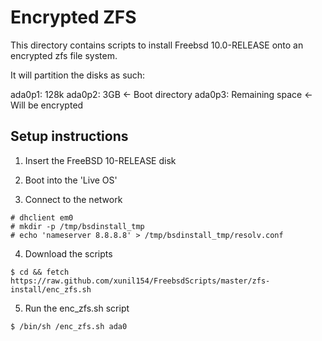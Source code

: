 Encrypted ZFS
=============
This directory contains scripts to install Freebsd 10.0-RELEASE onto an
encrypted zfs file system.

It will partition the disks as such:

ada0p1: 128k 
ada0p2: 3GB <- Boot directory
ada0p3: Remaining space <- Will be encrypted


Setup instructions
----------

1) Insert the FreeBSD 10-RELEASE disk

2) Boot into the 'Live OS'

3) Connect to the network

```
# dhclient em0
# mkdir -p /tmp/bsdinstall_tmp
# echo 'nameserver 8.8.8.8' > /tmp/bsdinstall_tmp/resolv.conf
```

4) Download the scripts

```
$ cd && fetch https://raw.github.com/xunil154/FreebsdScripts/master/zfs-install/enc_zfs.sh
```

5) Run the enc_zfs.sh script

```
$ /bin/sh /enc_zfs.sh ada0
```
